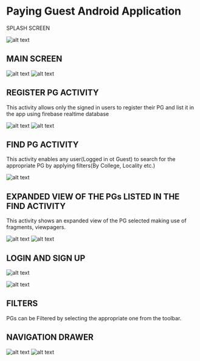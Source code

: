 # Paying Guest Android Application



SPLASH SCREEN    


![alt text](screenshots/splash.png "Splash Screen")      

## MAIN SCREEN

![alt text](screenshots/main.png "Main Activity")                 ![alt text](screenshots/dialog.png "Main Activity") 

## REGISTER PG ACTIVITY
This activity allows only the signed in users to register their PG and list it in the app using firebase realtime database

![alt text](screenshots/register1.png "Register PG")               ![alt text](screenshots/register2.png "Register PG")

## FIND PG ACTIVITY
This activity enables any user(Logged in ot Guest) to search for the appropriate PG by applying filters(By College, Locality etc.)

![alt text](screenshots/findcardview.png "Find PG") 

## EXPANDED VIEW OF THE PGs LISTED IN THE FIND ACTIVITY
This activity shows an expanded view of the PG selected making use of fragments, viewpagers.

![alt text](screenshots/cardexpanded.png "Expanded Card")        ![alt text](screenshots/cardexpanded2.png "Expanded Card") 
   
     

## LOGIN AND SIGN UP

![alt text](screenshots/login.png "Login")          

![alt text](screenshots/signup1.png "Sign Up")   

## FILTERS
PGs can be Filtered by selecting the appropriate one from the toolbar.
  


## NAVIGATION DRAWER

![alt text](screenshots/navdrawer.png "Sign Up")    ![alt text](screenshots/myaccount.png "Sign Up")
